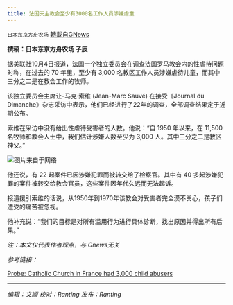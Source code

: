 ```yaml
---
title: 法国天主教会至少有3000名工作人员涉嫌虐童
---
```

`日本东京方舟农场` [轉載自GNews](https://gnews.org/zh-hans/1572976/)

**撰稿：日本东京方舟农场 子辰**

据美联社10月4日报道，法国一个独立委员会在调查法国罗马教会内的性虐待问题时称，在过去的 70 年里，至少有 3,000 名教区工作人员涉嫌虐待儿童，而其中三分之二是在教会工作的牧师。

该独立委员会主席让-马克·索维 (Jean-Marc Sauvé) 在接受《Journal du Dimanche》杂志采访中表示，他们已经进行了22年的调查，全部调查结果定于近期公布。

索维在采访中没有给出性虐待受害者的人数。他说：“自 1950 年以来，在 11,500 名牧师和教会人士中，我们估计涉嫌人数至少为 3,000 人。其中三分之二是教区神父。”

![](https://assets.gnews.org/wp-content/uploads/2021/10/phpYwaEJl.jpg)图片来自于网络

他还说，有 22 起案件已因涉嫌犯罪而被转交给了检察官。其中有 40 多起涉嫌犯罪的案件被转交给教会官员，这些案件因年代久远而无法起诉。

报道援引索维的话说，从1950年到1970年该教会对受害者完全漠不关心，孩子们遭受的痛苦被忽视。

他补充说：“我们的目标是对所有滥用行为进行具体诊断，找出原因并得出所有后果。”

*注：本文仅代表作者观点，与 Gnews无关*

*参考链接：*

[Probe: Catholic Church in France had 3,000 child abusers](https://apnews.com/article/europe-religion-france-crime-child-abuse-928db836c85b5f4fcb403026cdf7a77f)

* * *

*编辑：文顺 校对：Ranting 发布：Ranting*
